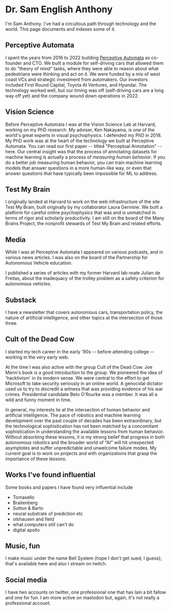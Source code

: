 # Dr. Sam English Anthony

I'm Sam Anthony.  I've had a circuitous path through technology and the world.  This page documents and indexes some of it.

## Perceptive Automata

I spent the years from 2016 to 2022 building [Perceptive Automata](https://perceptiveautomata.com) as co-founder and CTO.  We built a module for self-driving cars that allowed them to do "theory of mind" tasks, where they were able to reason about what pedestrians were thinking and act on it.  We were funded by a mix of west coast VCs and strategic investment from automakers.  Our investors included First Round Capital, Toyota AI Ventures, and Hyundai. The technology worked well, but our timing was off (self-driving cars are a long way off yet) and the company wound down operations in 2022.

## Vision Science

Before Perceptive Automata I was at the Vision Science Lab at Harvard, working on my PhD research. My adviser, Ken Nakayama, is one of the world's great experts in visual psychophysics.  I defended my PhD in 2018.  My PhD work was at the heart of the technology we built at Perceptive Automata.  You can read our first paper -- titled "Perceptual Annotation" -- here.  Our central insight was that the process of annotating datasets for machine learning is actually a process of _measuring human behavior_.  If you do a better job measuring human behavior, you can train machine learning models that answer questions in a more human-like way, or even that answer questions that have typically been impossible for ML to address.

## Test My Brain

I originally landed at Harvard to work on the web infrastructure of the site Test My Brain, built originally by my collaborator Laura Germine.  We built a platform for careful online psychophysics that was and is unmatched in terms of rigor and scholarly productivity.  I am still on the board of the Many Brains Project, the nonprofit stewards of Test My Brain and related efforts.

## Media

While I was at Perceptive Automata I appeared on various podcasts, and in various news articles.  I was also on the board of the Partnership for Autonomous Vehicle education.

I published a series of articles with my former Harvard lab-mate Julian de Freitas, about the inadequacy of the trolley problem as a safety criterion for autonomous vehicles.

## Substack

I have a newsletter that covers autonomous cars, transportation policy, the nature of artificial intelligence, and other topics at the intersection of those three.

## Cult of the Dead Cow

I started my tech career in the early '90s -- before attending college -- working in the very early web.

At the time I was also active with the group Cult of the Dead Cow.  Joe Menn's book is a good introduction to the group.  We pioneered the idea of 'hacktivism' in its modern sense.  We were central to the effort to get Microsoft to take security seriously in an online world.  A genocidal dictator used us to try to discredit a witness that was providing evidence of his war crimes.  Presidential candidate Beto O'Rourke was a member.  It was all a wild and funny moment in time.

In general, my interests lie at the intersection of human behavior and artificial intelligence.  The pace of robotics and machine learning development over the past couple of decades has been extraordinary, but the technological sophistication has not been matched by a concomitant sophistication in understanding the available lessons from human behavior.  Without absorbing these lessons, it is my strong belief that progress in both autonomous robotics and the broader world of "AI" will hit unexpected asymptotes and suffer unpredictable and unwelcome failure modes. My current goal is to work on projects and with organizations that grasp the importance of these lessons.

## Works I've found influential

Some books and papers I have found very influential include
* Tomasello
* Braitenberg
* Sutton & Barto
* neural substrate of prediction etc
* olshausen and field
* what computers still can't do
* digital apollo

## Music, fun

I make music under the name Bell System (hope I don't get sued, I guess); that's available here and also I stream on twitch.

## Social media

I have two accounts on twitter, one professional one that has lain a bit fallow and one for fun.  I am more active on mastodon but, again, it's not really a professional account.
